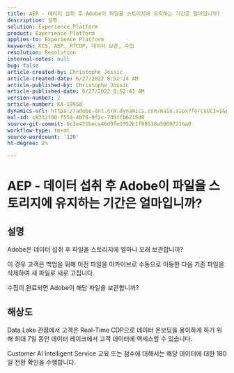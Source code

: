 ```yaml
---
title: AEP - 데이터 섭취 후 Adobe이 파일을 스토리지에 유지하는 기간은 얼마입니까?
description: 설명
solution: Experience Platform
product: Experience Platform
applies-to: Experience Platform
keywords: KCS, AEP, RTCDP, 데이터 보존, 수집
resolution: Resolution
internal-notes: null
bug: false
article-created-by: Christophe Jossic
article-created-date: 6/27/2022 8:52:24 AM
article-published-by: Christophe Jossic
article-published-date: 6/27/2022 8:52:41 AM
version-number: 2
article-number: KA-19958
dynamics-url: https://adobe-ent.crm.dynamics.com/main.aspx?forceUCI=1&pagetype=entityrecord&etn=knowledgearticle&id=f1792875-f6f5-ec11-bb3d-000d3a5b0082
exl-id: c8332f00-f554-4b76-9f2c-730ffb6215d0
source-git-commit: 0c3e421beca46d9fe1952b1f98538a50697216a0
workflow-type: tm+mt
source-wordcount: '120'
ht-degree: 2%

---
```


# AEP - 데이터 섭취 후 Adobe이 파일을 스토리지에 유지하는 기간은 얼마입니까?

## 설명

Adobe은 데이터 섭취 후 파일을 스토리지에 얼마나 오래 보관합니까?

이 경우 고객은 백업을 위해 이전 파일을 아카이브로 수동으로 이동한 다음 기존 파일을 삭제하여 새 파일로 새로 고칩니다.

수집이 완료되면 Adobe이 해당 파일을 보관합니까?

## 해상도

Data Lake 관점에서 고객은 Real-Time CDP으로 데이터 온보딩을 용이하게 하기 위해 최대 7일 동안 데이터 레이크에서 고객 데이터에 액세스할 수 있습니다.

Customer AI Intelligent Service 교육 또는 점수에 대해서는 해당 데이터에 대한 180일 전환 확인을 수행합니다.
